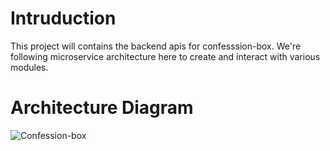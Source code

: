 # Intruduction
This project will contains the backend apis for confesssion-box. We're following microservice architecture here to create and interact with various modules.

# Architecture Diagram
![Confession-box](https://github.com/iamhkm/confession-box-api/assets/33717149/e79809fe-0288-4f2c-90ee-c668d2215671)

